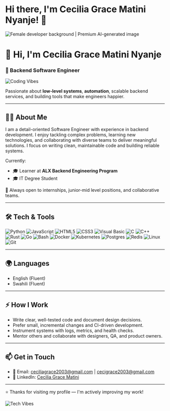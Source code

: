 # Hi there, I'm Cecilia Grace Matini Nyanje! 👋

<img src="https://img.freepik.com/premium-photo/female-developer-background_665280-9660.jpg" alt="Female developer background | Premium AI-generated image"/>

# 👋 Hi, I'm **Cecilia Grace Matini Nyanje**  
### 🚀 Backend Software Engineer

![Coding Vibes](https://raw.githubusercontent.com/abhisheknaiidu/abhisheknaiidu/master/code.gif)

Passionate about **low-level systems**, **automation**, scalable backend services, and building tools that make engineers happier.

---

## 🧑‍💻 About Me
I am a detail-oriented Software Engineer with experience in backend development. I enjoy tackling complex problems, learning new technologies, and collaborating with diverse teams to deliver meaningful solutions. I focus on writing clean, maintainable code and building reliable systems.

Currently:
- 🎓 Learner at **ALX Backend Engineering Program**  
- 🎓 IT Degree Student  

📌 Always open to internships, junior-mid level positions, and collaborative teams.

---

## 🛠️ Tech & Tools
![Python](https://img.shields.io/badge/Python-3776AB?style=for-the-badge&logo=python&logoColor=white)
![JavaScript](https://img.shields.io/badge/JavaScript-F7DF1E?style=for-the-badge&logo=javascript&logoColor=black)
![HTML5](https://img.shields.io/badge/HTML5-E34F26?style=for-the-badge&logo=html5&logoColor=white)
![CSS3](https://img.shields.io/badge/CSS3-1572B6?style=for-the-badge&logo=css3&logoColor=white)
![Visual Basic](https://img.shields.io/badge/Visual%20Basic-512BD4?style=for-the-badge&logo=.net&logoColor=white)
![C](https://img.shields.io/badge/C-A8B9CC?style=for-the-badge&logo=c&logoColor=black)
![C++](https://img.shields.io/badge/C++-00599C?style=for-the-badge&logo=c%2B%2B&logoColor=white)
![Rust](https://img.shields.io/badge/Rust-000000?style=for-the-badge&logo=rust&logoColor=white)
![Go](https://img.shields.io/badge/Go-00ADD8?style=for-the-badge&logo=go&logoColor=white)
![Bash](https://img.shields.io/badge/Bash-4EAA25?style=for-the-badge&logo=gnubash&logoColor=white)
![Docker](https://img.shields.io/badge/Docker-2496ED?style=for-the-badge&logo=docker&logoColor=white)
![Kubernetes](https://img.shields.io/badge/Kubernetes-326CE5?style=for-the-badge&logo=kubernetes&logoColor=white)
![Postgres](https://img.shields.io/badge/Postgres-4169E1?style=for-the-badge&logo=postgresql&logoColor=white)
![Redis](https://img.shields.io/badge/Redis-DC382D?style=for-the-badge&logo=redis&logoColor=white)
![Linux](https://img.shields.io/badge/Linux-FCC624?style=for-the-badge&logo=linux&logoColor=black)
![Git](https://img.shields.io/badge/Git-F05032?style=for-the-badge&logo=git&logoColor=white)

---

## 🌍 Languages
- English (Fluent)  
- Swahili (Fluent)

---

## ⚡ How I Work
- Write clear, well-tested code and document design decisions.  
- Prefer small, incremental changes and CI-driven development.  
- Instrument systems with logs, metrics, and health checks.  
- Mentor others and collaborate with designers, QA, and product owners.  

---

## 📫 Get in Touch
- 📧 Email: [ceciliagrace2003@gmail.com](mailto:ceciliagrace2003@gmail.com) | [cecigrace2003@gmail.com](mailto:cecigrace2003@gmail.com)  
- 💼 LinkedIn: [Cecilia Grace Matini](https://www.linkedin.com/in/cecilia-matini-4b5ab3274/?trk=opento_sprofile_topcard)  

---

⭐ Thanks for visiting my profile — I'm actively improving my work!

![Tech Vibes](https://user-images.githubusercontent.com/73097560/115834477-dbab4500-a447-11eb-908a-139a6edaec5c.gif)
